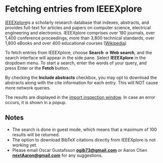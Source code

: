 # Fetching entries from IEEEXplore

[IEEEXplore](http://ieeexplore.ieee.org/Xplore/home.jsp)is a scholarly research database that indexes, abstracts, and provides full-text for articles and papers on computer science, electrical engineering and electronics. IEEEXplore comprises over 180 journals, over 1,400 conference proceedings, more than 3,800 technical standards, over 1,800 eBooks and over 400 educational courses \([Wikipedia](https://en.wikipedia.org/wiki/IEEE_Xplore)\)

To fetch entries from IEEEXplore, choose **Search → Web search**, and the search interface will appear in the side pane. Select **IEEEXplore** in the dropdown menu. To start a search, enter the words of your query, and press Enter or the **Fetch** button.

By checking the **Include abstracts** checkbox, you may opt to download the abstracts along with the cite information for each entry. This will NOT cause more network queries.

The results are displayed in the [import inspection window](https://github.com/JabRef/help.jabref.org/tree/2cba6dd8d27886a5c20e321d98dab92592709fba/en/import-export/README.md). In case an error occurs, it is shown in a popup.

## Notes

* The search is done in guest mode, which means that a maximum of 100 results will be returned.
* The option to download BibTeX citations directly from IEEEXplore is not working yet.
* Please email Oscar Gustafsson **ogib73@gmail.com** or Aaron Chen **nextAaron@gmail.com** for any suggestions.

